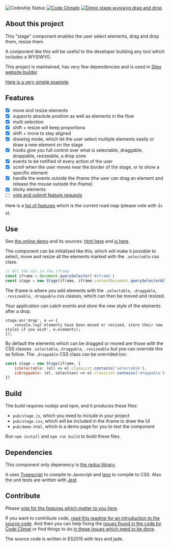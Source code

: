 ![Codeship Status](https://app.codeship.com/projects/cd514dc0-4cdd-0137-3aeb-16b008087706/status?branch=master)
[![Code Climate](https://codeclimate.com/github/drag-drop-stage-component/badges/gpa.svg)](https://codeclimate.com/github/drag-drop-stage-component)
[![Démo stage wysiwyg drag and drop](https://monitoshi.lexoyo.me/badge/1555368788372-6479)](http://projects.silexlabs.org/drag-drop-stage-component/pub/)

## About this project

This "stage" component enables the user select elements, drag and drop them, resize them.

A component like this will be useful to the developer building any tool which includes a WYSIWYG.

This project is maintained, has very few dependencies and is used in [Silex website builder](https://www.silex.me)

[Here is a very simple example](http://projects.silexlabs.org/drag-drop-stage-component/pub/).

## Features


* [x] move and resize elements
* [x] supports absolute position as well as elements in the flow
* [x] multi selection
* [x] shift + resize will keep proportions
* [x] shift + move to stay aligned
* [x] drawing mode, which let the user select multiple elements easily or draw a new element on the stage
* [x] hooks give you full control over what is selectable, draggable, droppable, resizeable, a drop zone
* [x] events to be notified of every action of the user
* [x] scroll when the user moves near the border of the stage, or to show a specific element
* [x] handle the events outside the iframe (the user can drag an element and release the mouse outside the iframe)
* [x] sticky elements
* [ ] [vote and submit feature requests](https://github.com/drag-drop-stage-component/issues?q=is%3Aissue+is%3Aopen+label%3Aenhancement)

Here is a [list of features](https://github.com/drag-drop-stage-component/issues?q=is%3Aissue+is%3Aopen+label%3Aenhancement) which is the current road map (please vote with :+1:s).

## Use

See [the online demo](http://projects.silexlabs.org/drag-drop-stage-component/pub/) and its sources: [html here](https://github.com/drag-drop-stage-component/blob/master/src/jade/index.jade) and [js here](https://github.com/drag-drop-stage-component/blob/master/src/ts/demo.js).

The component can be initialized like this, which will make it possible to select, move and resize all the elements marked with the `.selectable` css class.

```javascript
// All the div in the iframe
const iframe = document.querySelector('#iframe')
const stage = new Stage(iframe, iframe.contentDocument.querySelectorAll('div'))
```

The iframe is where you add elements with the `.selectable`, `.draggable`, `.resizeable`, `.droppable` css classes, which can then be moved and resized.

Your application can catch events and store the new style of the elements after a drop.

```
stage.on('drop', e => {
	console.log('elements have been moved or resized, store their new styles if you wish', e.elements);
});
```

By default the elements which can be dragged or moved are those with the CSS classes `.selectable`,`.draggable`, `.resizeable` but you can override this as follow. The `.droppable` CSS class can be overrided too:

```javascript
const stage = new Stage(iframe, {
	isSelectable: (el) => el.classList.contains('selectable'),
	isDroppable: (el, selection) => el.classList.contains('droppable'),
})
```

## Build

The build requires nodejs and npm, and it produces these files:
* `pub/stage.js`, which you need to include in your project
* `pub/stage.css`, which will be included in the iframe to draw the UI
* `pub/demo.html`, which is a demo page for you to test the component

Run `npm install` and `npm run build` to build these files.

## Dependencies

This component only depenency is [the redux library](https://www.npmjs.com/package/redux).

It uses [Typescript](https://www.typescriptlang.org/) to compile to Javscript and [less](http://lesscss.org/) to compile to CSS. Also the unit tests are written with [Jest](https://jestjs.io/).

## Contribute

Please [vote for the features which matter to you here](https://github.com/drag-drop-stage-component/labels/enhancement).

If you want to contribute code, [read this readme for an introduction to the source code](./src/ts/). And then you can help fixing the [issues found in the code by Code Climat](https://codeclimate.com/github/drag-drop-stage-component/issues) or find things to do [in these issues which need to be done](https://github.com/drag-drop-stage-component/labels/ready).

The source code is written in ES2015 with less and jade.
